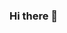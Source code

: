 ### Hi there 👋

<!--
**kaiqueZpriv1/kaiqueZpriv1** is a ✨ _special_ ✨ repository because its `README.md` (this file) appears on your GitHub profile.

Here are some ideas to get you started:

- 🌱 I’m currently learning  JavaScript.
- 👯 I’m looking to collaborate on projetos que necessitam de programadores front-end.
- 🤔 I’m looking for help with  desenvolvimento JavaScript.
- 💬 Ask me about  minha vida pessoal, planos futuros e como pretendo evoluir.
- 📫 me envie um e-mail: ferreirakaique2005@.gmail.com
- 😄 Pronouns: 
- ⚡ Fun fact: ...
-->
